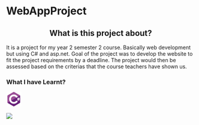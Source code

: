 # WebAppProject
<h2 align="center">What is this project about?</h2>
It is a project for my year 2 semester 2 course. Basically web development but using C# and asp.net.
Goal of the project was to develop the website to fit the project requirements by a deadline.
The project would then be assessed based on the criterias that the course teachers have shown us.

<h3>What I have Learnt?</h3>

<a href="https://www.w3schools.com/cs/" target="_blank" rel="noreferrer"> <img src="https://raw.githubusercontent.com/devicons/devicon/master/icons/csharp/csharp-original.svg" alt="csharp" width="40" height="40"/> </a> 

<img src="https://img.shields.io/badge/.NET-5C2D91?style=for-the-badge&logo=.net&logoColor=white" />
